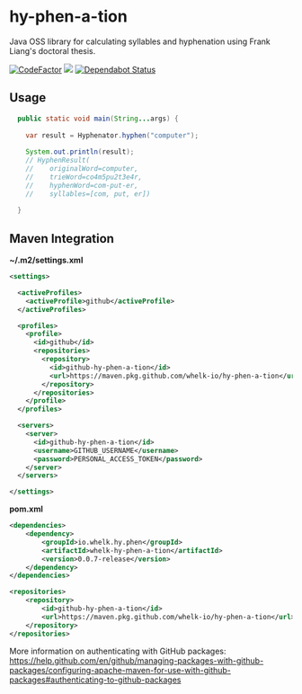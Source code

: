 # hy-phen-a-tion
Java OSS library for calculating syllables and hyphenation using Frank Liang's doctoral thesis.

[![CodeFactor](https://www.codefactor.io/repository/github/whelk-io/hy-phen-a-tion/badge)](https://www.codefactor.io/repository/github/whelk-io/hy-phen-a-tion) ![](https://github.com/whelk-io/hy-phen-a-tion/workflows/deploy/badge.svg) [![Dependabot Status](https://api.dependabot.com/badges/status?host=github&repo=whelk-io/hy-phen-a-tion)](https://dependabot.com)

## Usage

````java
  public static void main(String...args) { 
    
    var result = Hyphenator.hyphen("computer");
    
    System.out.println(result); 
    // HyphenResult(
    //    originalWord=computer, 
    //    trieWord=co4m5pu2t3e4r, 
    //    hyphenWord=com-put-er, 
    //    syllables=[com, put, er])
    
  }
````

## Maven Integration

**~/.m2/settings.xml**

````xml
<settings>

  <activeProfiles>
    <activeProfile>github</activeProfile>
  </activeProfiles>

  <profiles>
    <profile>
      <id>github</id>
      <repositories>
        <repository>
          <id>github-hy-phen-a-tion</id>
          <url>https://maven.pkg.github.com/whelk-io/hy-phen-a-tion</url>
        </repository>
      </repositories>
    </profile>
  </profiles>

  <servers>
    <server>
      <id>github-hy-phen-a-tion</id>
      <username>GITHUB_USERNAME</username>
      <password>PERSONAL_ACCESS_TOKEN</password>
    </server>
  </servers>

</settings>
````

**pom.xml**

````xml
<dependencies>
	<dependency>
		<groupId>io.whelk.hy.phen</groupId>
		<artifactId>whelk-hy-phen-a-tion</artifactId>
		<version>0.0.7-release</version>
	</dependency>
</dependencies>

<repositories>
	<repository>
		<id>github-hy-phen-a-tion</id>
		<url>https://maven.pkg.github.com/whelk-io/hy-phen-a-tion</url>
	</repository>
</repositories>
````

More information on authenticating with GitHub packages: https://help.github.com/en/github/managing-packages-with-github-packages/configuring-apache-maven-for-use-with-github-packages#authenticating-to-github-packages

